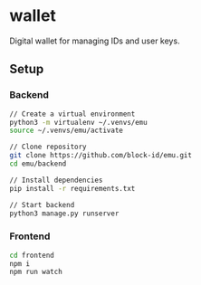 # wallet
Digital wallet for managing IDs and user keys.

## Setup
### Backend
```bash
// Create a virtual environment
python3 -m virtualenv ~/.venvs/emu
source ~/.venvs/emu/activate

// Clone repository
git clone https://github.com/block-id/emu.git
cd emu/backend

// Install dependencies
pip install -r requirements.txt

// Start backend
python3 manage.py runserver
```

### Frontend
```bash
cd frontend
npm i
npm run watch
```
